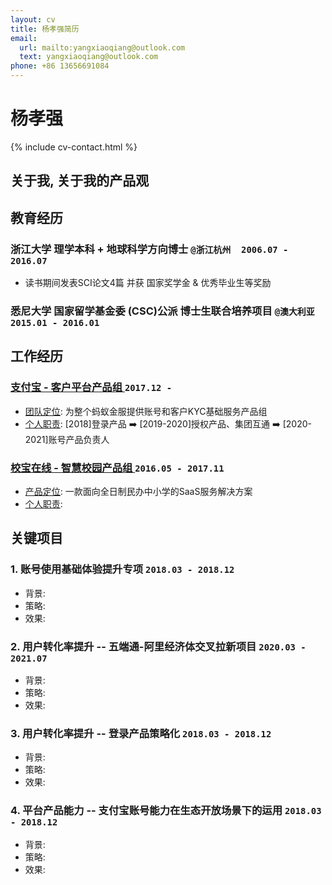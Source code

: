 ```yaml
---
layout: cv
title: 杨孝强简历
email:
  url: mailto:yangxiaoqiang@outlook.com
  text: yangxiaoqiang@outlook.com
phone: +86 13656691084
---
```


# **杨孝强**

<!--
include contact information from the front matter
Supported arguments:

    - homepage: url, text
        - phone
        - email
-->

{% include cv-contact.html %}

##  关于我, 关于我的产品观



## 教育经历

### **浙江大学** 理学本科 + 地球科学方向博士  `@浙江杭州  2006.07 - 2016.07`
- 读书期间发表SCI论文4篇 并获 国家奖学金 & 优秀毕业生等奖励

### **悉尼大学** 国家留学基金委 (CSC)公派 博士生联合培养项目 `@澳大利亚  2015.01 - 2016.01`


## 工作经历

### **[支付宝 - 客户平台产品组 ](https://ab.alipay.com)** `2017.12 -`
- <u>团队定位</u>: 为整个蚂蚁金服提供账号和客户KYC基础服务产品组<br>
- <u>个人职责</u>: [2018]登录产品 ➡️ [2019-2020]授权产品、集团互通 ➡️ [2020-2021]账号产品负责人

###  **[校宝在线 - 智慧校园产品组 ](https://xiaobaoonline.com/sis)**   `2016.05 - 2017.11`
- <u>产品定位</u>: 一款面向全日制民办中小学的SaaS服务解决方案
- <u>个人职责</u>: 
	
## 关键项目
### 1. **账号使用基础体验提升专项** `2018.03 - 2018.12`
- 背景:
- 策略: 
- 效果: 

### 2. **用户转化率提升 -- 五端通-阿里经济体交叉拉新项目**  `2020.03 - 2021.07`
- 背景:
- 策略: 
- 效果:

### 3. **用户转化率提升 -- 登录产品策略化** `2018.03 - 2018.12`
- 背景:
- 策略: 
- 效果: 

### 4. **平台产品能力 -- 支付宝账号能力在生态开放场景下的运用** `2018.03 - 2018.12`
- 背景:
- 策略: 
- 效果: 

<!-- ### Footer

Last updated: May 2021 -->
